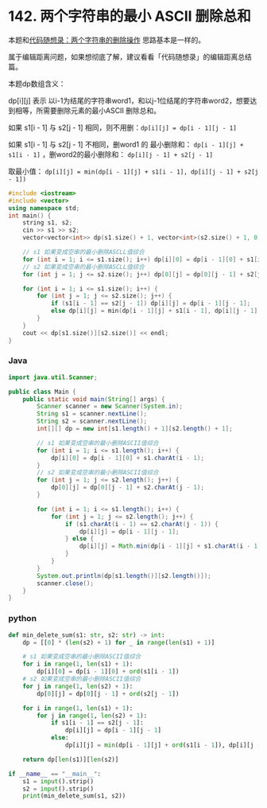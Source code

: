 
# 142. 两个字符串的最小 ASCII 删除总和

本题和[代码随想录：两个字符串的删除操作](https://www.programmercarl.com/0583.%E4%B8%A4%E4%B8%AA%E5%AD%97%E7%AC%A6%E4%B8%B2%E7%9A%84%E5%88%A0%E9%99%A4%E6%93%8D%E4%BD%9C.html) 思路基本是一样的。 

属于编辑距离问题，如果想彻底了解，建议看看「代码随想录」的编辑距离总结篇。

本题dp数组含义： 

dp[i][j] 表示 以i-1为结尾的字符串word1，和以j-1位结尾的字符串word2，想要达到相等，所需要删除元素的最小ASCII 删除总和。  

如果 s1[i - 1] 与 s2[j - 1] 相同，则不用删：`dp[i][j] = dp[i - 1][j - 1]` 

如果 s1[i - 1] 与 s2[j - 1] 不相同，删word1 的 最小删除和： `dp[i - 1][j] + s1[i - 1]` ，删word2的最小删除和： `dp[i][j - 1] + s2[j - 1]` 

取最小值： `dp[i][j] = min(dp[i - 1][j] + s1[i - 1], dp[i][j - 1] + s2[j - 1])`



```CPP 
#include <iostream>
#include <vector>
using namespace std;
int main() {
    string s1, s2;
    cin >> s1 >> s2;
    vector<vector<int>> dp(s1.size() + 1, vector<int>(s2.size() + 1, 0));

    // s1 如果变成空串的最小删除ASCLL值综合
    for (int i = 1; i <= s1.size(); i++) dp[i][0] = dp[i - 1][0] + s1[i - 1];
    // s2 如果变成空串的最小删除ASCLL值综合
    for (int j = 1; j <= s2.size(); j++) dp[0][j] = dp[0][j - 1] + s2[j - 1];

    for (int i = 1; i <= s1.size(); i++) {
        for (int j = 1; j <= s2.size(); j++) {
            if (s1[i - 1] == s2[j - 1]) dp[i][j] = dp[i - 1][j - 1];
            else dp[i][j] = min(dp[i - 1][j] + s1[i - 1], dp[i][j - 1] + s2[j - 1]);
        }
    }
    cout << dp[s1.size()][s2.size()] << endl;
}
```

### Java 

```Java 
import java.util.Scanner;

public class Main {
    public static void main(String[] args) {
        Scanner scanner = new Scanner(System.in);
        String s1 = scanner.nextLine();
        String s2 = scanner.nextLine();
        int[][] dp = new int[s1.length() + 1][s2.length() + 1];

        // s1 如果变成空串的最小删除ASCII值综合
        for (int i = 1; i <= s1.length(); i++) {
            dp[i][0] = dp[i - 1][0] + s1.charAt(i - 1);
        }
        // s2 如果变成空串的最小删除ASCII值综合
        for (int j = 1; j <= s2.length(); j++) {
            dp[0][j] = dp[0][j - 1] + s2.charAt(j - 1);
        }

        for (int i = 1; i <= s1.length(); i++) {
            for (int j = 1; j <= s2.length(); j++) {
                if (s1.charAt(i - 1) == s2.charAt(j - 1)) {
                    dp[i][j] = dp[i - 1][j - 1];
                } else {
                    dp[i][j] = Math.min(dp[i - 1][j] + s1.charAt(i - 1), dp[i][j - 1] + s2.charAt(j - 1));
                }
            }
        }
        System.out.println(dp[s1.length()][s2.length()]);
        scanner.close();
    }
}


```

### python 

```python 
def min_delete_sum(s1: str, s2: str) -> int:
    dp = [[0] * (len(s2) + 1) for _ in range(len(s1) + 1)]

    # s1 如果变成空串的最小删除ASCII值综合
    for i in range(1, len(s1) + 1):
        dp[i][0] = dp[i - 1][0] + ord(s1[i - 1])
    # s2 如果变成空串的最小删除ASCII值综合
    for j in range(1, len(s2) + 1):
        dp[0][j] = dp[0][j - 1] + ord(s2[j - 1])

    for i in range(1, len(s1) + 1):
        for j in range(1, len(s2) + 1):
            if s1[i - 1] == s2[j - 1]:
                dp[i][j] = dp[i - 1][j - 1]
            else:
                dp[i][j] = min(dp[i - 1][j] + ord(s1[i - 1]), dp[i][j - 1] + ord(s2[j - 1]))

    return dp[len(s1)][len(s2)]

if __name__ == "__main__":
    s1 = input().strip()
    s2 = input().strip()
    print(min_delete_sum(s1, s2))
```
